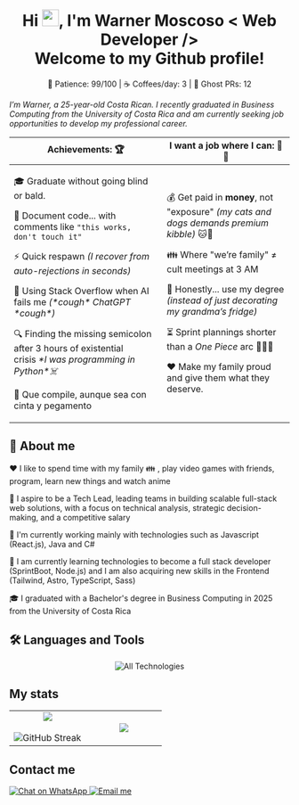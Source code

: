 <h1 align="center">Hi  <img src="https://github.com/abdoachhoubi/abdoachhoubi/blob/main/gifs/Hi.gif" width="30">, I'm Warner Moscoso < Web Developer /> <br> Welcome to my Github profile!</h1> 
<p align="center">🧘 Patience: 99/100 | ☕ Coffees/day: 3 | 👻 Ghost PRs: 12</p>
<p><i>I’m Warner, a 25-year-old Costa Rican. I recently graduated in Business Computing from the University of Costa Rica and am currently seeking job opportunities to develop my professional career.</i></p>
<table>
  <thead>
    <tr>
      <th>Achievements: 🏆</th>
      <th>I want a job where I can: 💼✨</th>
    </tr>
  </thead>
  <tr>
    <td>
      <p>🎓 Graduate without going blind or bald.</p>
      <p>📝 Document code... with comments like <code>"this works, don't touch it"</code> </p>
      <p>⚡ Quick respawn <em>(I recover from auto-rejections in seconds)</em></p>
      <p>🤖 Using Stack Overflow when AI fails me <em>(*cough* ChatGPT *cough*)</em></p>
      <p>🔍 Finding the missing semicolon after 3 hours of existential crisis&nbsp;<em>*I&nbsp;was programming in Python*☠️</em></p>
      <p>🤫 Que compile, aunque sea con cinta y pegamento</p>
    </td>
    <td>
      <p>💰 Get paid in <strong>money</strong>, not "exposure" <em>(my cats and dogs demands premium kibble)</em> 🐱👑</p>
      <p>👪 Where "we’re family" ≠ cult meetings at 3 AM </p>
      <p>📜 Honestly... use my degree <em>(instead of just decorating my grandma’s fridge)</em></p>
      <p>⏳ Sprint plannings shorter than a <em>One Piece</em> arc 🏃‍♂️💨</p>
      <p>❤️ Make my family proud and give them what they deserve.</p>
    </td>
  </tr>
</table>
<h2> 🐐 About me </h2>
<p>❤️ I like to spend time with my family 👪 , play video games with friends, program, learn new things and watch anime</p>
<p>🏁 I aspire to be a Tech Lead, leading teams in building scalable full-stack web solutions, with a focus on technical analysis, strategic decision-making, and a competitive salary</p>
<p>🔭 I'm currently working mainly with technologies such as Javascript (React.js), Java and C#</p>
<p>🌱 I am currently learning technologies to become a full stack developer (SprintBoot, Node.js) and I am also acquiring new skills in the Frontend (Tailwind, Astro, TypeScript, Sass)</p>
<p>🎓 I graduated with a Bachelor's degree in Business Computing in 2025 from the University of Costa Rica</p>
<h2> 🛠 Languages and Tools </h2>
<p align="center">
  <img src="https://skillicons.dev/icons?i=java,js,cs,bash,powershell,html,css,javascript,react,bootstrap,materialui,vite,wordpress,mysql,sqlite,git,github,gitlab,discord,visualstudio,vscode,eclipse,figma,postman,windows,linux,ubuntu,maven,npm,pnpm" alt="All Technologies" />
</p>
<h2>My stats</h2>
<table align="center">
  <tr border="none">
    <td width="50%" align="center">
      <img  align="center"  src="https://github-readme-stats.vercel.app/api?username=WaCnerDev&theme=dracula&&bg_color=45,221C31,4B3D73&icon_color=D484F4&hide_border=true&border_radius=8&title_color=89B4FA&show_icons=true&count_private=true" />
      <br>
      <br>
    <img src="https://github-readme-streak-stats.herokuapp.com?user=WaCnerDev&theme=dark-minimalist&hide_border=true&border_radius=8&mode=weekly&background=45%2C221C31%2C4B3D73" alt="GitHub Streak" />
    </td>
  <td width="50%" align="center">
  <img  align="center"  src="https://github-readme-stats.anuraghazra1.vercel.app/api/top-langs/?username=WaCnerDev&theme=dracula&&bg_color=45,221C31,4B3D73&icon_color=D484F4&hide_border=true&border_radius=8&title_color=89B4FA&show_icons=true&langs_count=10"/>
  </td>
  </tr>
</table>
<h2>Contact me</h2>
<a href="https://wa.me/50687907550" target="_blank">
  <img src="https://img.shields.io/badge/WhatsApp-25D366?style=for-the-badge&logo=whatsapp&logoColor=white" alt="Chat on WhatsApp"/>
</a>
<a href="mailto:warnerwmm@gmail.com" target="_blank">
  <img src="https://img.shields.io/badge/Gmail-D14836?style=for-the-badge&logo=gmail&logoColor=white" alt="Email me"/>
</a>




